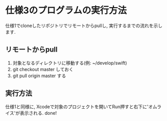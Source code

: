 # 仕様3のプログラムの実行方法
仕様1でcloneしたリポジトリでリモートからpullし, 実行するまでの流れを示します.

## リモートからpull
1. 対象となるディレクトリに移動する(例: ~/develop/swift)
2. git checkout master しておく
3. git pull origin master する

## 実行方法
仕様1と同様に, Xcodeで対象のプロジェクトを開いてRun押すと右下に'オムライス'が表示される. done!
